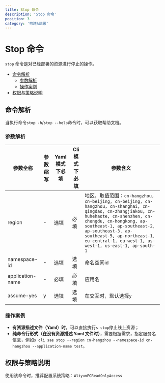 ```yaml
---
title: Stop 命令
description: 'Stop 命令'
position: 3
category: '构建&部署'
---
```


# Stop 命令

`stop` 命令是对已经部署的资源进行停止的操作。

- [命令解析](#命令解析)
  - [参数解析](#参数解析)
  - [操作案例](#操作案例)
- [权限与策略说明](#权限与策略说明)

## 命令解析

当执行命令`stop -h`/`stop --help`命令时，可以获取帮助文档。

### 参数解析

| 参数全称 | 参数缩写 | Yaml模式下必填 | Cli模式下必填 | 参数含义  |
| ----- | -------- | -------------- | ------- | ---------- |
| region | - | 选填 | 必填 | 地区，取值范围：`cn-hangzhou, cn-beijing, cn-beijing, cn-hangzhou, cn-shanghai, cn-qingdao, cn-zhangjiakou, cn-huhehaote, cn-shenzhen, cn-chengdu, cn-hongkong, ap-southeast-1, ap-southeast-2, ap-southeast-3, ap-southeast-5, ap-northeast-1, eu-central-1, eu-west-1, us-west-1, us-east-1, ap-south-1` |
| namespace-id | -        | 选填           | 选填    | 命名空间id   |
| application-name  | -        | 必填           | 必填    | 应用名   |
| assume-yes | y        | 选填  | 选填   | 在交互时，默认选择`y`      |


### 操作案例

- **有资源描述文件（Yaml）时**，可以直接执行`s stop`停止线上资源；
- **纯命令行形式（在没有资源描述 Yaml 文件时）**，需要根据需求，指定服务名信息，例如`s cli sae stop --region cn-hangzhou --namespace-id cn-hangzhou --application-name test`。

## 权限与策略说明

使用该命令时，推荐配置系统策略：`AliyunFCReadOnlyAccess`
